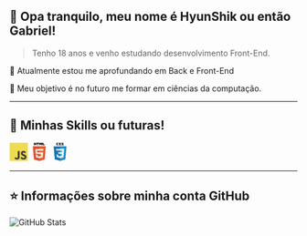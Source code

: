 ## 💜 Opa tranquilo, meu nome é <strong>HyunShik ou então Gabriel!</strong>

> Tenho 18 anos e venho estudando desenvolvimento Front-End.

🔭 Atualmente estou me aprofundando em Back e Front-End

💬 Meu objetivo é no futuro me formar em ciências da computação.

----

## 🚀 Minhas Skills ou futuras!

<code><img height="32" src="https://raw.githubusercontent.com/github/explore/80688e429a7d4ef2fca1e82350fe8e3517d3494d/topics/javascript/javascript.png" alt="Javascript"/></code>
<code><img height="32" src="https://raw.githubusercontent.com/github/explore/80688e429a7d4ef2fca1e82350fe8e3517d3494d/topics/html/html.png" alt="HTML5"/></code>
<code><img height="32" src="https://raw.githubusercontent.com/github/explore/80688e429a7d4ef2fca1e82350fe8e3517d3494d/topics/css/css.png" alt="CSS"/></code>
</code>

---

## ⭐ Informações sobre minha conta GitHub
![GitHub Stats](https://github-readme-stats.vercel.app/api?username=Hyun-Shik&show_icons=true)
